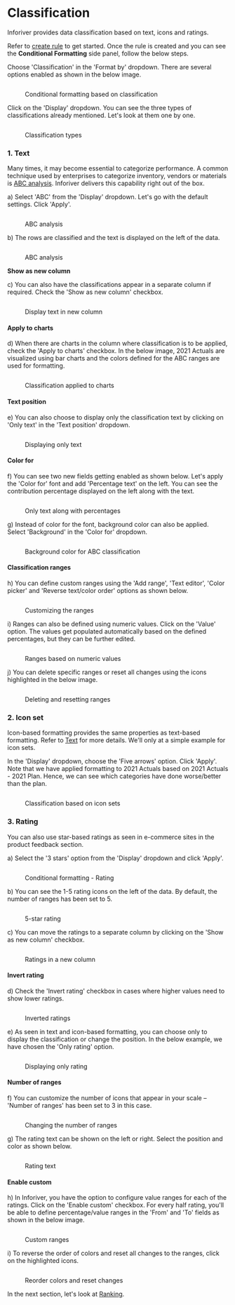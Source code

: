 # Classification

Inforiver provides data classification based on text, icons and ratings.

Refer to [create rule](create-rule-basic-settings.md) to get started. Once the rule is created and you can see the **Conditional Formatting** side panel, follow the below steps.

Choose 'Classification' in the 'Format by' dropdown. There are several options enabled as shown in the below image.

<figure><img src="../../.gitbook/assets/5.4.1 Classification.png" alt=""><figcaption><p>Conditional formatting based on classification</p></figcaption></figure>

Click on the 'Display' dropdown. You can see the three types of classifications already mentioned. Let's look at them one by one.

<figure><img src="../../.gitbook/assets/5.4.2 Classification.png" alt=""><figcaption><p>Classification types</p></figcaption></figure>

### 1. Text

Many times, it may become essential to categorize performance. A common technique used by enterprises to categorize inventory, vendors or materials is [ABC analysis](https://en.wikipedia.org/wiki/ABC\_analysis). Inforiver delivers this capability right out of the box.&#x20;

a) Select 'ABC' from the 'Display' dropdown. Let's go with the default settings. Click 'Apply'.

<figure><img src="../../.gitbook/assets/5.4.3 Classification.png" alt=""><figcaption><p>ABC analysis</p></figcaption></figure>

b) The rows are classified and the text is displayed on the left of the data.

<figure><img src="../../.gitbook/assets/5.4.4 Classification.png" alt=""><figcaption><p>ABC analysis</p></figcaption></figure>

**Show as new column**

c) You can also have the classifications appear in a separate column if required. Check the 'Show as new column' checkbox.

<figure><img src="../../.gitbook/assets/5.4.5 Classification.png" alt=""><figcaption><p>Display text in new column</p></figcaption></figure>

#### **Apply to charts**

d) When there are charts in the column where classification is to be applied, check the 'Apply to charts' checkbox. In the below image, 2021 Actuals are visualized using bar charts and the colors defined for the ABC ranges are used for formatting.

<figure><img src="../../.gitbook/assets/5.4.6 Classification.png" alt=""><figcaption><p>Classification applied to charts</p></figcaption></figure>

#### **Text position**

e) You can also choose to display only the classification text by clicking on 'Only text' in the 'Text position' dropdown.

<figure><img src="../../.gitbook/assets/5.4.7 Classification.png" alt=""><figcaption><p>Displaying only text</p></figcaption></figure>

#### **Color for**

f) You can see two new fields getting enabled as shown below. Let's apply the 'Color for' font and add 'Percentage text' on the left. You can see the contribution percentage displayed on the left along with the text.&#x20;

<figure><img src="../../.gitbook/assets/5.4.8 Classification.png" alt=""><figcaption><p>Only text along with percentages</p></figcaption></figure>

g) Instead of color for the font, background color can also be applied. Select 'Background' in the 'Color for' dropdown.

<figure><img src="../../.gitbook/assets/5.4.9 Classification.png" alt=""><figcaption><p>Background color for ABC classification</p></figcaption></figure>

#### Classification ranges

h) You can define custom ranges using the 'Add range', 'Text editor', 'Color picker' and 'Reverse text/color order' options as shown below.

<figure><img src="../../.gitbook/assets/5.4.10 Classification.png" alt=""><figcaption><p>Customizing the ranges</p></figcaption></figure>

i) Ranges can also be defined using numeric values. Click on the 'Value' option. The values get populated automatically based on the defined percentages, but they can be further edited.

<figure><img src="../../.gitbook/assets/5.4.11 Classification.png" alt=""><figcaption><p>Ranges based on numeric values</p></figcaption></figure>

j) You can delete specific ranges or reset all changes using the icons highlighted in the below image.&#x20;

<figure><img src="../../.gitbook/assets/5.4.12 Classification.png" alt=""><figcaption><p>Deleting and resetting ranges</p></figcaption></figure>

### 2. Icon set

Icon-based formatting provides the same properties as text-based formatting. Refer to [Text](classification.md#1.-text) for more details. We'll only at a simple example for icon sets.&#x20;

In the 'Display' dropdown, choose the 'Five arrows' option. Click 'Apply'. Note that we have applied formatting to 2021 Actuals based on 2021 Actuals - 2021 Plan. Hence, we can see which categories have done worse/better than the plan.

<figure><img src="../../.gitbook/assets/5.4.14 Classification.png" alt=""><figcaption><p>Classification based on icon sets</p></figcaption></figure>

### 3. Rating

You can also use star-based ratings as seen in e-commerce sites in the product feedback section.

a) Select the '3 stars' option from the 'Display' dropdown and click 'Apply'.

<figure><img src="../../.gitbook/assets/5.4.15 Classification.png" alt=""><figcaption><p>Conditional formatting - Rating</p></figcaption></figure>

b) You can see the 1-5 rating icons on the left of the data. By default, the number of ranges has been set to 5.

<figure><img src="../../.gitbook/assets/5.4.16 Classification.png" alt=""><figcaption><p>5-star rating</p></figcaption></figure>

c) You can move the ratings to a separate column by clicking on the 'Show as new column' checkbox.

<figure><img src="../../.gitbook/assets/5.4.17 Classification.png" alt=""><figcaption><p>Ratings in a new column</p></figcaption></figure>

#### **Invert rating**

d) Check the 'Invert rating' checkbox in cases where higher values need to show lower ratings.

<figure><img src="../../.gitbook/assets/5.4.18 Classification.png" alt=""><figcaption><p>Inverted ratings</p></figcaption></figure>

e) As seen in text and icon-based formatting, you can choose only to display the classification or change the position. In the below example, we have chosen the 'Only rating' option.

<figure><img src="../../.gitbook/assets/5.4.19 Classification.png" alt=""><figcaption><p>Displaying only rating</p></figcaption></figure>

#### **Number of range**s

f) You can customize the number of icons that appear in your scale – 'Number of ranges' has been set to 3 in this case.&#x20;

<figure><img src="../../.gitbook/assets/5.4.20 Classification.png" alt=""><figcaption><p>Changing the number of ranges</p></figcaption></figure>

g) The rating text can be shown on the left or right. Select the position and color as shown below.

<figure><img src="../../.gitbook/assets/5.4.21 Classification.png" alt=""><figcaption><p>Rating text</p></figcaption></figure>

#### **Enable custom**

h) In Inforiver, you have the option to configure value ranges for each of the ratings. Click on the 'Enable custom' checkbox. For every half rating, you'll be able to define percentage/value ranges in the 'From' and 'To' fields as shown in the below image.

<figure><img src="../../.gitbook/assets/5.4.22 Classification.png" alt=""><figcaption><p>Custom ranges</p></figcaption></figure>

i) To reverse the order of colors and reset all changes to the ranges, click on the highlighted icons.

<figure><img src="../../.gitbook/assets/5.4.23Classification.png" alt=""><figcaption><p>Reorder colors and reset changes</p></figcaption></figure>

In the next section, let's look at [Ranking](ranking.md).
